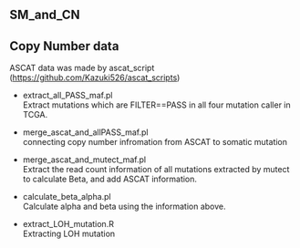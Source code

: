 ## SM_and_CN

## Copy Number data
ASCAT data was made by ascat_script (https://github.com/Kazuki526/ascat_scripts)

- extract_all_PASS_maf.pl  
Extract mutations which are FILTER==PASS in all four mutation caller in TCGA.

- merge_ascat_and_allPASS_maf.pl  
connecting copy number infromation from ASCAT to somatic mutation

- merge_ascat_and_mutect_maf.pl  
Extract the read count information of all mutations extracted by mutect to calculate Beta, and add ASCAT information.

- calculate_beta_alpha.pl  
Calculate alpha and beta using the information above.

- extract_LOH_mutation.R  
Extracting LOH mutation 

